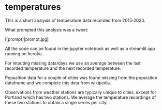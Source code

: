 # temperatures

This is a short analysis of temperature data recorded from 2015-2020.

What prompted this analysis was a tweet:

![prompt][prompt.jpg]

All the code can be found in the jupyter notebook as well as a streamlit app running on heroku.

For imputing missing data/days we use an average between the last recorded temperature and the next recorded temperature.

Popualtion data for a couple of cities was found missing from the population dataframe and we complete this data from wikipedia.

Observations from weather stations are typically unique to cities, except for Portland which has two stations. We average the temperature recordings of these two stations to obtain a single series per city.

